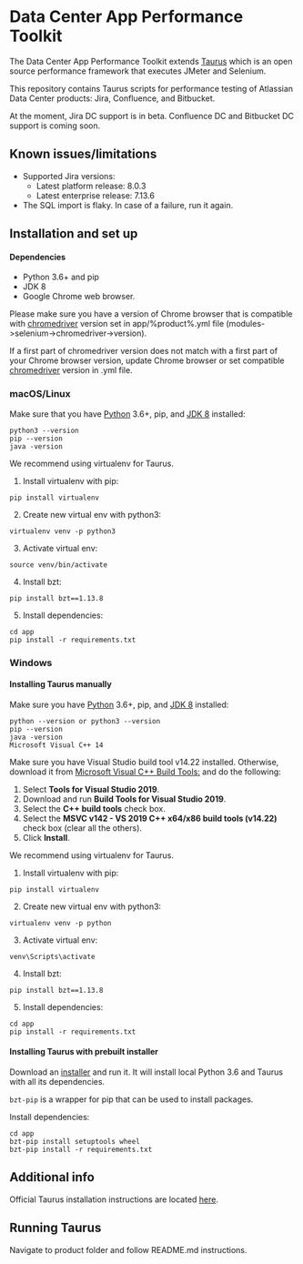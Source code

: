 # Data Center App Performance Toolkit 
The Data Center App Performance Toolkit extends [Taurus](https://gettaurus.org/) which is an open source performance framework that executes JMeter and Selenium.

This repository contains Taurus scripts for performance testing of Atlassian Data Center products: Jira, Confluence, and Bitbucket.

At the moment, Jira DC support is in beta. Confluence DC and Bitbucket DC support is coming soon.

## Known issues/limitations
* Supported Jira versions: 
    * Latest platform release: 8.0.3
    * Latest enterprise release: 7.13.6
* The SQL import is flaky. In case of a failure, run it again.

## Installation and set up

#### Dependencies
* Python 3.6+ and pip
* JDK 8
* Google Chrome web browser. 

Please make sure you have a version of Chrome browser that is compatible with [chromedriver](http://chromedriver.chromium.org/downloads) version set in app/%product%.yml file (modules->selenium->chromedriver->version).

If a first part of chromedriver version does not match with a first part of your Chrome browser version, update Chrome browser or set compatible [chromedriver](http://chromedriver.chromium.org/downloads) version in .yml file.  


### macOS/Linux
Make sure that you have [Python](https://www.python.org/downloads/) 3.6+, pip, and [JDK 8](https://www.oracle.com/technetwork/java/javase/downloads/jdk8-downloads-2133151.html) installed:
```
python3 --version
pip --version
java -version
```

We recommend using virtualenv for Taurus.

1. Install virtualenv with pip:
```
pip install virtualenv
```
2. Create new virtual env with python3:
```
virtualenv venv -p python3
```
3. Activate virtual env:
```
source venv/bin/activate
```
4. Install bzt:
```
pip install bzt==1.13.8
```
5. Install dependencies:
```
cd app
pip install -r requirements.txt
```


### Windows
#### Installing Taurus manually
Make sure you have [Python](https://www.python.org/downloads/) 3.6+, pip, and [JDK 8](https://www.oracle.com/technetwork/java/javase/downloads/jdk8-downloads-2133151.html) installed:
```
python --version or python3 --version
pip --version
java -version
Microsoft Visual C++ 14
```

Make sure you have Visual Studio build tool v14.22 installed. 
Otherwise, download it from [Microsoft Visual C++ Build Tools:](https://visualstudio.microsoft.com/downloads) and do the following:
1. Select **Tools for Visual Studio 2019**.
2. Download and run **Build Tools for Visual Studio 2019**.
3. Select the **C++ build tools** check box.
4. Select the **MSVC v142 - VS 2019 C++ x64/x86 build tools (v14.22)** check box (clear all the others).
5. Click **Install**.


We recommend using virtualenv for Taurus.

1. Install virtualenv with pip:
```
pip install virtualenv
```
2. Create new virtual env with python3:
```
virtualenv venv -p python
```
3. Activate virtual env:
```
venv\Scripts\activate
```
4. Install bzt:
```
pip install bzt==1.13.8
```
5. Install dependencies:
```
cd app
pip install -r requirements.txt
```

#### Installing Taurus with prebuilt installer
Download an [installer](https://gettaurus.org/builds/TaurusInstaller_1.13.8_x64.exe) and run it.
It will install local Python 3.6 and Taurus with all its dependencies.

`bzt-pip` is a wrapper for pip that can be used to install packages.

Install dependencies:
```
cd app
bzt-pip install setuptools wheel
bzt-pip install -r requirements.txt
```

## Additional info
Official Taurus installation instructions are located [here](https://gettaurus.org/docs/Installation/).

## Running Taurus
Navigate to product folder and follow README.md instructions.
